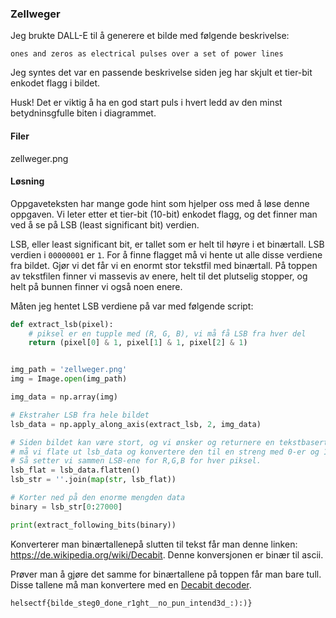 ### Zellweger
Jeg brukte DALL-E til å generere et bilde med følgende beskrivelse:

`ones and zeros as electrical pulses over a set of power lines`

Jeg syntes det var en passende beskrivelse siden jeg har skjult et tier-bit enkodet flagg i bildet.

Husk! Det er viktig å ha en god start puls i hvert ledd av den minst betydninsgfulle biten i diagrammet.

#### Filer
zellweger.png

#### Løsning
Oppgaveteksten har mange gode hint som hjelper oss med å løse denne oppgaven. Vi leter etter et tier-bit (10-bit) enkodet flagg, og det finner man ved å se på LSB (least significant bit) verdien.

LSB, eller least significant bit, er tallet som er helt til høyre i et binærtall. LSB verdien i `00000001` er `1`. For å finne flagget må vi hente ut alle disse verdiene fra bildet. Gjør vi det får vi en enormt stor tekstfil med binærtall. På toppen av tekstfilen finner vi massevis av enere, helt til det plutselig stopper, og helt på bunnen finner vi også noen enere.

Måten jeg hentet LSB verdiene på var med følgende script:
```python
def extract_lsb(pixel):
    # piksel er en tupple med (R, G, B), vi må få LSB fra hver del
    return (pixel[0] & 1, pixel[1] & 1, pixel[2] & 1)


img_path = 'zellweger.png'
img = Image.open(img_path)

img_data = np.array(img)

# Ekstraher LSB fra hele bildet
lsb_data = np.apply_along_axis(extract_lsb, 2, img_data)

# Siden bildet kan være stort, og vi ønsker og returnere en tekstbasert representasjon,
# må vi flate ut lsb_data og konvertere den til en streng med 0-er og 1-ere.
# Så setter vi sammen LSB-ene for R,G,B for hver piksel.
lsb_flat = lsb_data.flatten()
lsb_str = ''.join(map(str, lsb_flat))

# Korter ned på den enorme mengden data
binary = lsb_str[0:27000]

print(extract_following_bits(binary))
```

Konverterer man binærtallenepå slutten til tekst får man denne linken: https://de.wikipedia.org/wiki/Decabit. Denne konversjonen er binær til ascii.

Prøver man å gjøre det samme for binærtallene på toppen får man bare tull. Disse tallene må man konvertere med en [Decabit decoder](https://www.dcode.fr/decabit-code).


`helsectf{bilde_steg0_done_r1ght__no_pun_intend3d_:):)}`

